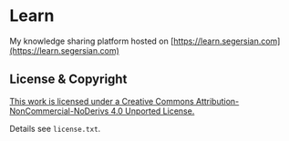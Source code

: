 # Learn

My knowledge sharing platform hosted on [https://learn.segersian.com](https://learn.segersian.com)

## License & Copyright
[This work is licensed under a Creative Commons Attribution-NonCommercial-NoDerivs 4.0 Unported License.](https://creativecommons.org/licenses/by-nc-nd/4.0/) 

Details see `license.txt`.
